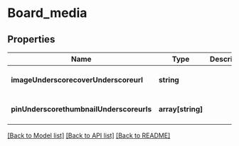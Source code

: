 # Board_media

## Properties
Name | Type | Description | Notes
------------ | ------------- | ------------- | -------------
**imageUnderscorecoverUnderscoreurl** | **string** |  | [optional] [default to null]
**pinUnderscorethumbnailUnderscoreurls** | **array[string]** |  | [optional] [default to null]

[[Back to Model list]](../README.md#documentation-for-models) [[Back to API list]](../README.md#documentation-for-api-endpoints) [[Back to README]](../README.md)



